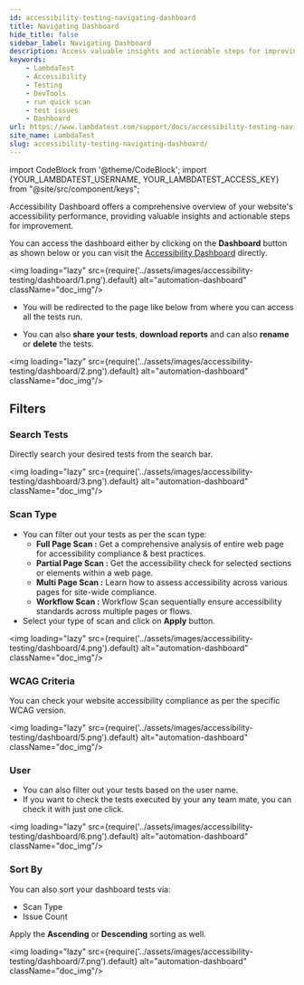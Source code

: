 ```yaml
---
id: accessibility-testing-navigating-dashboard
title: Navigating Dashboard
hide_title: false
sidebar_label: Navigating Dashboard
description: Access valuable insights and actionable steps for improving your website's accessibility performance with Accessibility Dashboard.
keywords:
    - LambdaTest
    - Accessibility
    - Testing
    - DevTools
    - run quick scan
    - test issues
    - Dashboard
url: https://www.lambdatest.com/support/docs/accessibility-testing-navigating-dashboard/
site_name: LambdaTest
slug: accessibility-testing-navigating-dashboard/
---
```


import CodeBlock from '@theme/CodeBlock';
import {YOUR_LAMBDATEST_USERNAME, YOUR_LAMBDATEST_ACCESS_KEY} from "@site/src/component/keys";

<script type="application/ld+json"
      dangerouslySetInnerHTML={{ __html: JSON.stringify({
       "@context": "https://schema.org",
        "@type": "BreadcrumbList",
        "itemListElement": [{
          "@type": "ListItem",
          "position": 1,
          "name": "Home",
          "item": "https://www.lambdatest.com"
        },{
          "@type": "ListItem",
          "position": 2,
          "name": "Support",
          "item": "https://www.lambdatest.com/support/docs/"
        },{
          "@type": "ListItem",
          "position": 3,
          "name": "Navigating Dashboard",
          "item": "https://www.lambdatest.com/support/docs/accessibility-testing-navigating-dashboard/"
        }]
      })
    }}
></script>
Accessibility Dashboard offers a comprehensive overview of your website's accessibility performance, providing valuable insights and actionable steps for improvement.

You can access the dashboard either by clicking on the **Dashboard** button as shown below or you can visit the [Accessibility Dashboard](https://accessibility.lambdatest.com/) directly.

<img loading="lazy" src={require('../assets/images/accessibility-testing/dashboard/1.png').default} alt="automation-dashboard" className="doc_img"/>

- You will be redirected to the page like below from where you can access all the tests run.

- You can also **share your tests**, **download reports** and can also **rename** or **delete** the tests.

<img loading="lazy" src={require('../assets/images/accessibility-testing/dashboard/2.png').default} alt="automation-dashboard" className="doc_img"/>

## Filters

### Search Tests

Directly search your desired tests from the search bar.

<img loading="lazy" src={require('../assets/images/accessibility-testing/dashboard/3.png').default} alt="automation-dashboard" className="doc_img"/>

### Scan Type

- You can filter out your tests as per the scan type:
    - **Full Page Scan :** Get a comprehensive analysis of entire web page for accessibility compliance & best practices.
    - **Partial Page Scan :** Get the accessibility check for selected sections or elements within a web page.
    - **Multi Page Scan :** Learn how to assess accessibility across various pages for site-wide compliance.
    - **Workflow Scan :** Workflow Scan sequentially ensure accessibility standards across multiple pages or flows.
- Select your type of scan and click on **Apply** button.

<img loading="lazy" src={require('../assets/images/accessibility-testing/dashboard/4.png').default} alt="automation-dashboard" className="doc_img"/>

### WCAG Criteria

You can check your website accessibility compliance as per the specific WCAG version.

<img loading="lazy" src={require('../assets/images/accessibility-testing/dashboard/5.png').default} alt="automation-dashboard" className="doc_img"/>

### User

- You can also filter out your tests based on the user name.
- If you want to check the tests executed by your any team mate, you can check it with just one click.

<img loading="lazy" src={require('../assets/images/accessibility-testing/dashboard/6.png').default} alt="automation-dashboard" className="doc_img"/>

### Sort By

You can also sort your dashboard tests via:

- Scan Type
- Issue Count

Apply the **Ascending** or **Descending** sorting as well.

<img loading="lazy" src={require('../assets/images/accessibility-testing/dashboard/7.png').default} alt="automation-dashboard" className="doc_img"/>